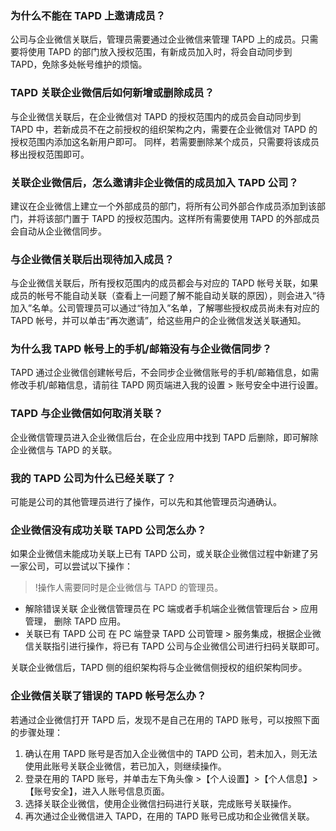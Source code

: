 ### 为什么不能在 TAPD 上邀请成员？
公司与企业微信关联后，管理员需要通过企业微信来管理 TAPD 上的成员。只需要将使用 TAPD 的部门放入授权范围，有新成员加入时，将会自动同步到 TAPD，免除多处帐号维护的烦恼。
 
### TAPD 关联企业微信后如何新增或删除成员？
与企业微信关联后，在企业微信对 TAPD 的授权范围内的成员会自动同步到 TAPD 中，若新成员不在之前授权的组织架构之内，需要在企业微信对 TAPD 的授权范围内添加这名新用户即可。
同样，若需要删除某个成员，只需要将该成员移出授权范围即可。
 
### 关联企业微信后，怎么邀请非企业微信的成员加入 TAPD 公司？
建议在企业微信上建立一个外部成员的部门，将所有公司外部合作成员添加到该部门，并将该部门置于 TAPD 的授权范围内。这样所有需要使用 TAPD 的外部成员会自动从企业微信同步。
 
### 与企业微信关联后出现待加入成员？
与企业微信关联后，所有授权范围内的成员都会与对应的 TAPD 帐号关联，如果成员的帐号不能自动关联（查看上一问题了解不能自动关联的原因），则会进入“待加入”名单。公司管理员可以通过“待加入”名单，了解哪些授权成员尚未有对应的 TAPD 帐号，并可以单击“再次邀请”，给这些用户的企业微信发送关联通知。
 
### 为什么我 TAPD 帐号上的手机/邮箱没有与企业微信同步？
TAPD 通过企业微信创建帐号后，不会同步企业微信账号的手机/邮箱信息，如需修改手机/邮箱信息，请前往 TAPD 网页端进入我的设置 > 账号安全中进行设置。
 
### TAPD 与企业微信如何取消关联？
企业微信管理员进入企业微信后台，在企业应用中找到 TAPD 后删除，即可解除企业微信与 TAPD 的关联。
 
### 我的 TAPD 公司为什么已经关联了？
可能是公司的其他管理员进行了操作，可以先和其他管理员沟通确认。
 
### 企业微信没有成功关联 TAPD 公司怎么办？
如果企业微信未能成功关联上已有 TAPD 公司，或关联企业微信过程中新建了另一家公司，可以尝试以下操作：
>!操作人需要同时是企业微信与 TAPD 的管理员。

- 解除错误关联
企业微信管理员在 PC 端或者手机端企业微信管理后台 > 应用管理， 删除 TAPD 应用。
- 关联已有 TAPD 公司
在 PC 端登录 TAPD 公司管理 > 服务集成，根据企业微信关联指引进行操作，将已有 TAPD 公司与企业微信公司进行扫码关联即可。

关联企业微信后，TAPD 侧的组织架构将与企业微信侧授权的组织架构同步。
 
### 企业微信关联了错误的 TAPD 帐号怎么办？
若通过企业微信打开 TAPD 后，发现不是自己在用的 TAPD 账号，可以按照下面的步骤处理：

1. 确认在用 TAPD 账号是否加入企业微信中的 TAPD 公司，若未加入，则无法使用此账号关联企业微信，若已加入，则继续操作。
2. 登录在用的 TAPD 账号，并单击左下角头像 >【个人设置】>【个人信息】>【账号安全】，进入人账号信息页面。
3. 选择关联企业微信，使用企业微信扫码进行关联，完成账号关联操作。
4. 再次通过企业微信进入 TAPD，在用的 TAPD 账号已成功和企业微信关联。




